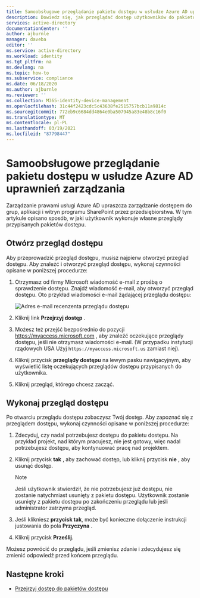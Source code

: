 ```yaml
---
title: Samoobsługowe przeglądanie pakietu dostępu w usłudze Azure AD uprawnień zarządzania
description: Dowiedz się, jak przeglądać dostęp użytkowników do pakietów dostępu do zarządzania prawami w Azure Active Directory przeglądy dostępu (wersja zapoznawcza).
services: active-directory
documentationCenter: ''
author: ajburnle
manager: daveba
editor: ''
ms.service: active-directory
ms.workload: identity
ms.tgt_pltfrm: na
ms.devlang: na
ms.topic: how-to
ms.subservice: compliance
ms.date: 06/18/2020
ms.author: ajburnle
ms.reviewer: ''
ms.collection: M365-identity-device-management
ms.openlocfilehash: 31c44f2423cdc5c43638fe2515757bcb11a9814c
ms.sourcegitcommit: 772eb9c6684dd4864e0ba507945a83e48b8c16f0
ms.translationtype: MT
ms.contentlocale: pl-PL
ms.lasthandoff: 03/19/2021
ms.locfileid: "87798447"
---
```

# <a name="self-review-of-an-access-package-in-azure-ad-entitlement-management"></a>Samoobsługowe przeglądanie pakietu dostępu w usłudze Azure AD uprawnień zarządzania

Zarządzanie prawami usługi Azure AD upraszcza zarządzanie dostępem do grup, aplikacji i witryn programu SharePoint przez przedsiębiorstwa. W tym artykule opisano sposób, w jaki użytkownik wykonuje własne przeglądy przypisanych pakietów dostępu.

## <a name="open-the-access-review"></a>Otwórz przegląd dostępu

Aby przeprowadzić przegląd dostępu, musisz najpierw otworzyć przegląd dostępu. Aby znaleźć i otworzyć przegląd dostępu, wykonaj czynności opisane w poniższej procedurze:

1. Otrzymasz od firmy Microsoft wiadomość e-mail z prośbą o sprawdzenie dostępu. Znajdź wiadomość e-mail, aby otworzyć przegląd dostępu. Oto przykład wiadomości e-mail żądającej przeglądu dostępu: 
    
    ![Adres e-mail recenzenta przeglądu dostępu](./media/entitlement-management-access-reviews-review-access/self-review-reviewer-email.png)

1. Kliknij link **Przejrzyj dostęp** .

1. Możesz też przejść bezpośrednio do pozycji https://myaccess.microsoft.com , aby znaleźć oczekujące przeglądy dostępu, jeśli nie otrzymasz wiadomości e-mail.  (W przypadku instytucji rządowych USA Użyj `https://myaccess.microsoft.us` zamiast niej).

1. Kliknij przycisk **przeglądy dostępu** na lewym pasku nawigacyjnym, aby wyświetlić listę oczekujących przeglądów dostępu przypisanych do użytkownika.


1.  Kliknij przegląd, którego chcesz zacząć.

## <a name="perform-the-access-review"></a>Wykonaj przegląd dostępu

Po otwarciu przeglądu dostępu zobaczysz Twój dostęp. Aby zapoznać się z przeglądem dostępu, wykonaj czynności opisane w poniższej procedurze:

1.  Zdecyduj, czy nadal potrzebujesz dostępu do pakietu dostępu. Na przykład projekt, nad którym pracujesz, nie jest gotowy, więc nadal potrzebujesz dostępu, aby kontynuować pracę nad projektem.

1.  Kliknij przycisk **tak** , aby zachować dostęp, lub kliknij przycisk **nie** , aby usunąć dostęp.
    >[!NOTE]
    >Jeśli użytkownik stwierdził, że nie potrzebujesz już dostępu, nie zostanie natychmiast usunięty z pakietu dostępu. Użytkownik zostanie usunięty z pakietu dostępu po zakończeniu przeglądu lub jeśli administrator zatrzyma przegląd.

1.  Jeśli klikniesz **przycisk tak**, może być konieczne dołączenie instrukcji justowania do pola **Przyczyna** .

1.  Kliknij przycisk **Prześlij**.

Możesz powrócić do przeglądu, jeśli zmienisz zdanie i zdecydujesz się zmienić odpowiedź przed końcem przeglądu.

## <a name="next-steps"></a>Następne kroki

- [Przejrzyj dostęp do pakietów dostępu](entitlement-management-access-reviews-review-access.md) 
